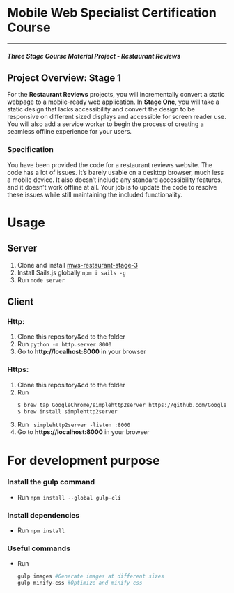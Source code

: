 # Mobile Web Specialist Certification Course
---
#### _Three Stage Course Material Project - Restaurant Reviews_

## Project Overview: Stage 1

For the **Restaurant Reviews** projects, you will incrementally convert a static webpage to a mobile-ready web application. In **Stage One**, you will take a static design that lacks accessibility and convert the design to be responsive on different sized displays and accessible for screen reader use. You will also add a service worker to begin the process of creating a seamless offline experience for your users.

### Specification

You have been provided the code for a restaurant reviews website. The code has a lot of issues. It’s barely usable on a desktop browser, much less a mobile device. It also doesn’t include any standard accessibility features, and it doesn’t work offline at all. Your job is to update the code to resolve these issues while still maintaining the included functionality. 

# Usage
## Server
1. Clone and install  [mws-restaurant-stage-3](https://github.com/mangooose/mws-restaurant-stage-3)
2. Install Sails.js globally ```npm i sails -g```
3. Run ``` node server ```

## Client 
### Http:
1. Clone this repository&cd to the folder
2. Run ```python -m http.server 8000```
3. Go to  **http://localhost:8000** in your browser  

### Https:
1. Clone this repository&cd to the folder
2. Run 
    ```bash 
    $ brew tap GoogleChrome/simplehttp2server https://github.com/GoogleChrome/simplehttp2server
    $ brew install simplehttp2server
    ```
3. Run ``` simplehttp2server -listen :8000```
4. Go to  **https://localhost:8000** in your browser  

# For development purpose
### Install the gulp command
* Run ``` npm install --global gulp-cli ```
### Install dependencies
* Run ``` npm install ```
### Useful commands
* Run 
    ```bash 
    gulp images #Generate images at different sizes
    gulp minify-css #Optimize and minify css
    ```





